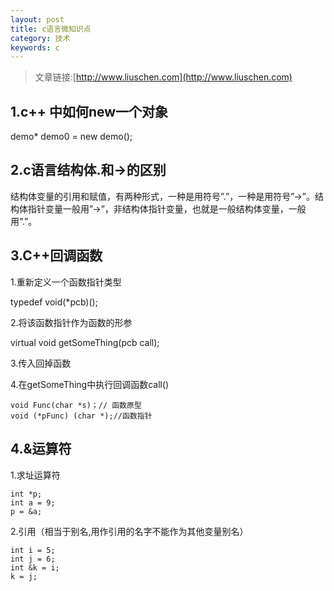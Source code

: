 ```yaml
---
layout: post
title: c语言微知识点
category: 技术
keywords: c
---
```


>文章链接:[http://www.liuschen.com](http://www.liuschen.com)

## 1.c++ 中如何new一个对象

demo* demo0 = new demo();

## 2.c语言结构体.和->的区别 

结构体变量的引用和赋值，有两种形式，一种是用符号”.”，一种是用符号”->”。结构体指针变量一般用”->”，非结构体指针变量，也就是一般结构体变量，一般用”.”。

## 3.C++回调函数

1.重新定义一个函数指针类型

typedef void(*pcb)();

2.将该函数指针作为函数的形参

virtual void getSomeThing(pcb call);

3.传入回掉函数

4.在getSomeThing中执行回调函数call()

	void Func(char *s)；// 函数原型
	void (*pFunc) (char *);//函数指针

## 4.&运算符

1.求址运算符

	int *p;
	int a = 9;
	p = &a;

2.引用（相当于别名,用作引用的名字不能作为其他变量别名）

	int i = 5;
    int j = 6;
    int &k = i;
    k = j;

